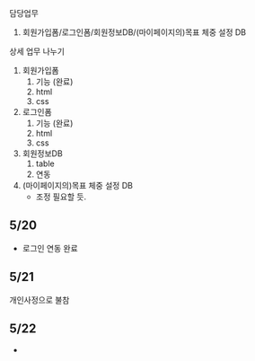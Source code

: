 담당업무

1. 회원가입폼/로그인폼/회원정보DB/(마이페이지의)목표 체중 설정 DB



상세 업무 나누기

1. 회원가입폼
   1. 기능  (완료)
   2. html
   3. css
2. 로그인폼
   1. 기능	(완료)
   2. html
   3. css
3. 회원정보DB
   1. table
   2. 연동
4. (마이페이지의)목표 체중 설정 DB
   * 조정 필요할 듯.



## 5/20

- 로그인 연동 완료

  



## 5/21

개인사정으로 불참





## 5/22

- 